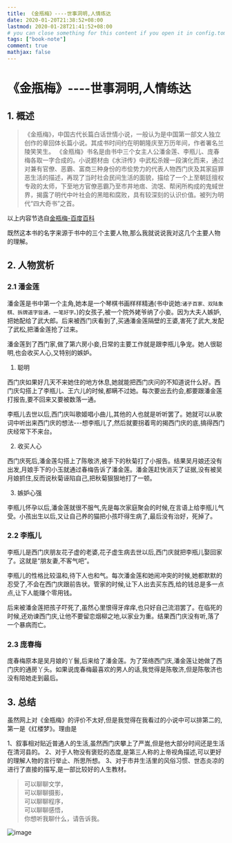 ```yaml
---
title: 《金瓶梅》----世事洞明,人情练达
date: 2020-01-20T21:38:52+08:00
lastmod: 2020-01-28T21:41:52+08:00
# you can close something for this content if you open it in config.toml.
tags: ["book-note"]
comment: true
mathjax: false
---
```



# 《金瓶梅》----世事洞明,人情练达

## 1. 概述

>《金瓶梅》，中国古代长篇白话世情小说，一般认为是中国第一部文人独立创作的章回体长篇小说。其成书时间约在明朝隆庆至万历年间，作者署名兰陵笑笑生。
>《金瓶梅》书名是由书中三个女主人公潘金莲、李瓶儿、庞春梅各取一字合成的。小说题材由《水浒传》中武松杀嫂一段演化而来，通过对兼有官僚、恶霸、富商三种身份的市侩势力的代表人物西门庆及其家庭罪恶生活的描述，再现了当时社会民间生活的面貌，描绘了一个上至朝廷擅权专政的太师，下至地方官僚恶霸乃至市井地痞、流氓、帮闲所构成的鬼蜮世界，揭露了明代中叶社会的黑暗和腐败，具有较深刻的认识价值。被列为明代“四大奇书”之首。

以上内容节选自[金瓶梅-百度百科](https://baike.baidu.com/item/%E9%87%91%E7%93%B6%E6%A2%85/3938665?fr=aladdin)

既然这本书的名字来源于书中的三个主要人物,那么我就说说我对这几个主要人物的理解。

## 2. 人物赏析

### 2.1 潘金莲

潘金莲是书中第一个主角,她本是一个琴棋书画样样精通(书中说她:`诸子百家、双陆象棋、拆牌道字皆通，一笔好字。`)的女孩子,被一个院外姥爷纳了小妾。因为大夫人嫉妒,把她配给了武大郎。后来被西门庆看到了,买通潘金莲隔壁的王婆,害死了武大,发配了武松,把潘金莲抢了过来。

潘金莲到了西门家,做了第六房小妾,日常的主要工作就是跟李瓶儿争宠。她人很聪明,也会收买人心,又特别的嫉妒。

1. 聪明

西门庆如果好几天不来她住的地方休息,她就能把西门庆问的不知道说什么好。西门庆勾搭上了李瓶儿、王六儿的时候,都瞒不过她。每次要出去约会,都要跟潘金莲打报告,要不回来又要被数落一通。

李瓶儿去世以后,西门庆叫歌姬唱小曲儿,其他的人也就是听听罢了。她就可以从歌词中听出来西门庆的想法---想李瓶儿了,然后就要拐着弯的揭西门庆的底,搞得西门庆经常下不来台。

2. 收买人心

西门庆死后,潘金莲勾搭上了陈敬济,被手下的秋菊打了小报告。结果吴月娘还没有出发,月娘手下的小玉就通过春梅告诉了潘金莲。潘金莲赶快消灭了证据,没有被吴月娘抓住,反而说秋菊诬陷自己,把秋菊狠狠地打了一顿。

3. 嫉妒心强

李瓶儿怀孕以后,潘金莲就很不服气,先是每次家庭聚会的时候,在言语上给李瓶儿气受。小孩出生以后,又让自己养的猫把小孩吓得生病了,最后没有治好，死掉了。

### 2.2 李瓶儿

李瓶儿是西门庆朋友花子虚的老婆,花子虚生病去世以后,西门庆就把李瓶儿娶回家了。这就是“朋友妻,不客气吧”。

李瓶儿的性格比较温和,待下人也和气。每次潘金莲和她闹冲突的时候,她都默默的忍受了,不会在西门庆跟前告状。管家的时候,让下人出去买东西,给的钱总是多一点点,让下人能赚个零用钱。

后来被潘金莲把孩子吓死了,虽然心里恨得牙痒痒,也只好自己流泪罢了。在临死的时候,还劝谏西门庆,让他不要留恋烟柳之地,以家业为重。结果西门庆没有听,落了一个暴病而亡。

### 2.3 庞春梅

庞春梅原本是吴月娘的丫鬟,后来给了潘金莲。为了笼络西门庆,潘金莲让她做了西门庆的通房丫头。如果说庞春梅最喜欢的男人的话,我觉得是陈敬济,但是陈敬济也没有陪她走到最后。

## 3. 总结

虽然网上对《金瓶梅》的评价不太好,但是我觉得在我看过的小说中可以排第二的,第一是《红楼梦》。理由是

1、叙事相对贴近普通人的生活,虽然西门庆攀上了严嵩,但是他大部分时间还是生活在清河县的。
2、对于人物没有褒贬的态度,是第三人称的上帝视角描述,可以更好的理解人物的言行举止、所思所想。
3、对于市井生活里的风俗习惯、世态炎凉的进行了直接的描写,是一部比较好的人生教材。


> 可以聊聊文学，   
> 可以聊聊摄影，   
> 可以聊聊程序，   
> 可以聊聊感悟，   
> 你想听我聊什么，请告诉我。

![image](https://mmbiz.qpic.cn/mmbiz_jpg/IDHaWiaS8DJpDWaY4ZNTpQR4riciaVTEqPkpwGNwbmUxHUjv8licNxNlD9IEia7rCb8KYibdRWCiamYGRfetNW1CyqWTQ/0?wx_fmt=jpeg)